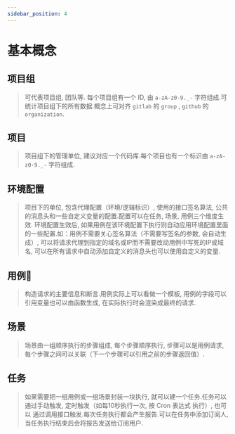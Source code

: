 ```yaml
---
sidebar_position: 4
---
```


# 基本概念

## 项目组

>可代表项目组, 团队等. 每个项目组有一个 ID, 由 `a-zA-z0-9._-` 字符组成.可统计项目组下的所有数据.概念上可对齐 `gitlab` 的 `group` , `github` 的 `organization`.

## 项目

>项目组下的管理单位, 建议对应一个代码库.每个项目也有一个标识由 `a-zA-z0-9._-` 字符组成.

## 环境配置

>项目下的单位, 包含代理配置（环境/逻辑标识）, 使用的接口签名算法, 公共的消息头和一些自定义变量的配置.配置可以在任务, 场景, 用例三个维度生效.
>环境配置生效后, 如果用例在该环境配置下执行则自动应用环境配置里面的一些配置.如：用例不需要关心签名算法（不需要写签名的参数, 会自动生成）, 
>可以将请求代理到指定的域名或IP而不需要改动用例中写死的IP或域名, 可以在所有请求中自动添加自定义的消息头也可以使用自定义的变量.

## 用例

>构造请求的主要信息和断言.用例实际上可以看做一个模板, 用例的字段可以引用变量也可以由函数生成, 在实际执行时会渲染成最终的请求.

## 场景

>场景由一组顺序执行的步骤组成, 每个步骤顺序执行, 步骤可以是用例请求, 每个步骤之间可以关联（下一个步骤可以引用之前的步骤返回值）.

## 任务

>如果需要把一组用例或一组场景封装一块执行, 就可以建一个任务.任务可以通过手动触发, 定时触发（如每10秒执行一次, 按 Cron 表达式 执行）, 也可以
>通过调用接口触发.每次任务执行都会产生报告.可以在任务中添加订阅人, 当任务执行结束后会将报告发送给订阅用户.
